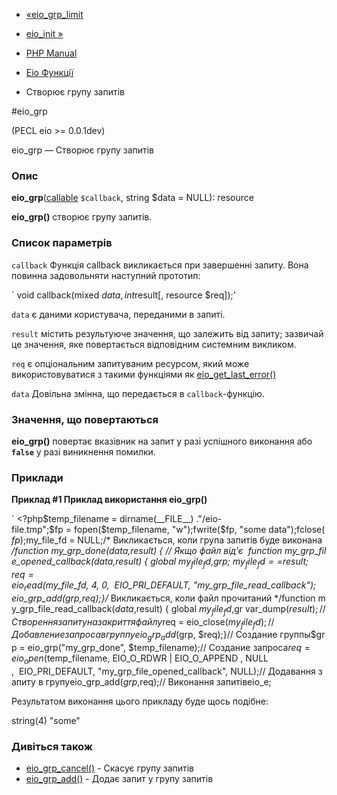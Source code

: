 - [«eio_grp_limit](function.eio-grp-limit.md)
- [eio_init »](function.eio-init.md)

- [PHP Manual](index.md)
- [Eio Функції](ref.eio.md)
- Створює групу запитів

#eio_grp

(PECL eio \>= 0.0.1dev)

eio_grp — Створює групу запитів

### Опис

**eio_grp**([callable](language.types.callable.md) `$callback`, string
$data = NULL): resource

**eio_grp()** створює групу запитів.

### Список параметрів

`callback`
Функція callback викликається при завершенні запиту. Вона повинна
задовольняти наступний прототип:

` void callback(mixed $data, int $result[, resource $req]);'

`data`
є даними користувача, переданими в запиті.

`result`
містить результуюче значення, що залежить від запиту; зазвичай це
значення, яке повертається відповідним системним викликом.

`req`
є опціональним запитуваним ресурсом, який може
використовуватися з такими функціями як
[eio_get_last_error()](function.eio-get-last-error.md)

`data`
Довільна змінна, що передається в `callback`-функцію.

### Значення, що повертаються

**eio_grp()** повертає вказівник на запит у разі успішного
виконання або **`false`** у разі виникнення помилки.

### Приклади

**Приклад #1 Приклад використання **eio_grp()****

` <?php$temp_filename = dirname(__FILE__) ."/eio-file.tmp";$fp = fopen($temp_filename, "w");fwrite($fp, "some data");fclose($fp) ;$my_file_fd = NULL;/* Викликається, коли група запитів буде виконана */function my_grp_done($data, $result) { // Якщо файл від'є  function my_grp_file_opened_callback($data, $result) { global $my_file_fd, $grp; $my_file_fd==$result; $req = eio_read($my_file_fd, 4, 0,  EIO_PRI_DEFAULT, "my_grp_file_read_callback"); eio_grp_add($grp, $req);}/* Викликається, коли файл прочитаний */function my_grp_file_read_callback($data, $result) { global $my_file_fd, $gr var_dump($result); // Створення запиту на закриття файлу $req = eio_close($my_file_fd); // Добавление запроса в группу eio_grp_add($grp, $req);}// Создание группы$grp = eio_grp("my_grp_done", $temp_filename);// Создание запроса$req = eio_open($temp_filename, EIO_O_RDWR | EIO_O_APPEND , NULL ,  EIO_PRI_DEFAULT, "my_grp_file_opened_callback", NULL);// Додавання запиту в групуeio_grp_add($grp, $req);// Виконання запитівeio_e;

Результатом виконання цього прикладу буде щось подібне:

string(4) "some"

### Дивіться також

- [eio_grp_cancel()](function.eio-grp-cancel.md) - Скасує групу
запитів
- [eio_grp_add()](function.eio-grp-add.md) - Додає запит у
групу запитів
